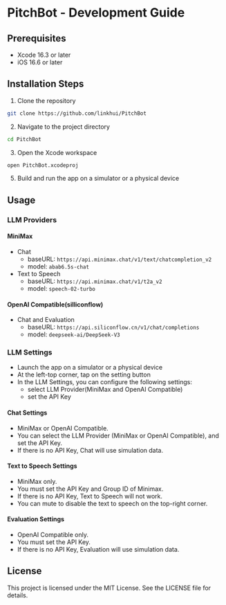 # PitchBot - Development Guide

## Prerequisites

- Xcode 16.3 or later
- iOS 16.6 or later

## Installation Steps

1. Clone the repository
```bash
git clone https://github.com/linkhui/PitchBot
```
2. Navigate to the project directory
```bash
cd PitchBot
```

3. Open the Xcode workspace
```bash
open PitchBot.xcodeproj
```
5. Build and run the app on a simulator or a physical device

## Usage

### LLM Providers
#### MiniMax

- Chat
    - baseURL: `https://api.minimax.chat/v1/text/chatcompletion_v2`
    - model: `abab6.5s-chat`
- Text to Speech
    - baseURL: `https://api.minimax.chat/v1/t2a_v2`
    - model: `speech-02-turbo`

#### OpenAI Compatible(silliconflow)
- Chat and Evaluation
    - baseURL: `https://api.siliconflow.cn/v1/chat/completions`
    - model: `deepseek-ai/DeepSeek-V3`

### LLM Settings
- Launch the app on a simulator or a physical device
- At the left-top corner, tap on the setting button
- In the LLM Settings, you can configure the following settings:
    - select LLM Provider(MiniMax and OpenAI Compatible)
    - set the API Key

#### Chat Settings
- MiniMax or OpenAI Compatible.
- You can select the LLM Provider (MiniMax or OpenAI Compatible), and set the API Key.
- If there is no API Key, Chat will use simulation data.

#### Text to Speech Settings
- MiniMax only.
- You must set the API Key and Group ID of Minimax.
- If there is no API Key, Text to Speech will not work.
- You can mute to disable the text to speech on the top-right corner.

#### Evaluation Settings
- OpenAI Compatible only.
- You must set the API Key.
- If there is no API Key, Evaluation will use simulation data.

## License
This project is licensed under the MIT License. See the LICENSE file for details.
